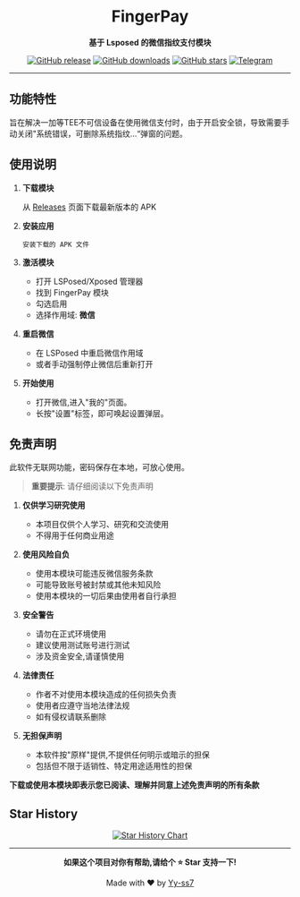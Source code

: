 <div align="center">

# FingerPay

**基于 Lsposed 的微信指纹支付模块**

[![GitHub release](https://img.shields.io/github/v/release/Xposed-Modules-Repo/com.y7.fingerpay?style=flat-square)](https://github.com/YOUR_USERNAME/FingerPay/releases)
[![GitHub downloads](https://img.shields.io/github/downloads/Xposed-Modules-Repo/com.y7.fingerpay/total?style=flat-square&color=blue)](https://github.com/YOUR_USERNAME/FingerPay/releases)
[![GitHub stars](https://img.shields.io/github/stars/Xposed-Modules-Repo/com.y7.fingerpay?style=flat-square&color=yellow)](https://github.com/YOUR_USERNAME/FingerPay/stargazers)
[![Telegram](https://img.shields.io/badge/Telegram-Group-blue?style=flat-square&logo=telegram)]([https://t.me/+VaK5mvWsLx03YTVl](https://t.me/+VaK5mvWsLx03YTVl))

</div>

---

## 功能特性
旨在解决一加等TEE不可信设备在使用微信支付时，由于开启安全锁，导致需要手动关闭"系统错误，可删除系统指纹...“弹窗的问题。

## 使用说明
1. **下载模块**

   从 [Releases](https://github.com/Xposed-Modules-Repo/com.y7.fingerpay/releases/latest) 页面下载最新版本的 APK

2. **安装应用**

   ```
   安装下载的 APK 文件
   ```

3. **激活模块**

   - 打开 LSPosed/Xposed 管理器
   - 找到 FingerPay 模块
   - 勾选启用
   - 选择作用域: **微信**

4. **重启微信**

   - 在 LSPosed 中重启微信作用域
   - 或者手动强制停止微信后重新打开

5. **开始使用**

   - 打开微信,进入"我的"页面。  
   - 长按"设置"标签，即可唤起设置弹层。


## 免责声明
此软件无联网功能，密码保存在本地，可放心使用。

> **重要提示**: 请仔细阅读以下免责声明

1. **仅供学习研究使用**
   - 本项目仅供个人学习、研究和交流使用
   - 不得用于任何商业用途

2. **使用风险自负**
   - 使用本模块可能违反微信服务条款
   - 可能导致账号被封禁或其他未知风险
   - 使用本模块的一切后果由使用者自行承担

3. **安全警告**
   - 请勿在正式环境使用
   - 建议使用测试账号进行测试
   - 涉及资金安全,请谨慎使用

4. **法律责任**
   - 作者不对使用本模块造成的任何损失负责
   - 使用者应遵守当地法律法规
   - 如有侵权请联系删除

5. **无担保声明**
   - 本软件按"原样"提供,不提供任何明示或暗示的担保
   - 包括但不限于适销性、特定用途适用性的担保

**下载或使用本模块即表示您已阅读、理解并同意上述免责声明的所有条款**


## Star History

<div align="center">

[![Star History Chart](https://api.star-history.com/svg?repos=FingerPay&type=Date)](https://star-history.com/#Xposed-Modules-Repo/com.y7.fingerpay&Date)

</div>

---

<div align="center">

**如果这个项目对你有帮助,请给个 ⭐ Star 支持一下!**

Made with ❤️ by [Yy-ss7](https://github.com/Xposed-Modules-Repo/com.y7.fingerpay)

</div>

